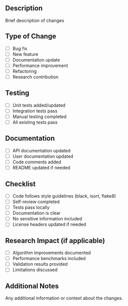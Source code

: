 ## Description
Brief description of changes

## Type of Change
- [ ] Bug fix
- [ ] New feature
- [ ] Documentation update
- [ ] Performance improvement
- [ ] Refactoring
- [ ] Research contribution

## Testing
- [ ] Unit tests added/updated
- [ ] Integration tests pass
- [ ] Manual testing completed
- [ ] All existing tests pass

## Documentation
- [ ] API documentation updated
- [ ] User documentation updated
- [ ] Code comments added
- [ ] README updated if needed

## Checklist
- [ ] Code follows style guidelines (black, isort, flake8)
- [ ] Self-review completed
- [ ] Tests pass locally
- [ ] Documentation is clear
- [ ] No sensitive information included
- [ ] License headers updated if needed

## Research Impact (if applicable)
- [ ] Algorithm improvements documented
- [ ] Performance benchmarks included
- [ ] Validation results provided
- [ ] Limitations discussed

## Additional Notes
Any additional information or context about the changes. 